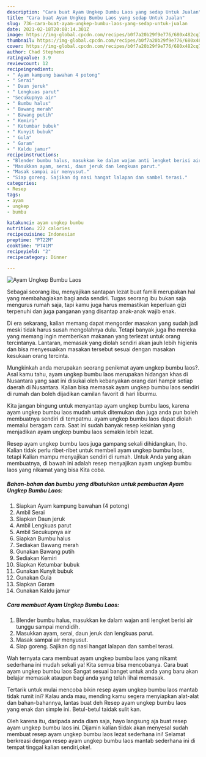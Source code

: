 ```yaml
---
description: "Cara buat Ayam Ungkep Bumbu Laos yang sedap Untuk Jualan"
title: "Cara buat Ayam Ungkep Bumbu Laos yang sedap Untuk Jualan"
slug: 736-cara-buat-ayam-ungkep-bumbu-laos-yang-sedap-untuk-jualan
date: 2021-02-18T20:08:14.301Z
image: https://img-global.cpcdn.com/recipes/b0f7a20b29f9e776/680x482cq70/ayam-ungkep-bumbu-laos-foto-resep-utama.jpg
thumbnail: https://img-global.cpcdn.com/recipes/b0f7a20b29f9e776/680x482cq70/ayam-ungkep-bumbu-laos-foto-resep-utama.jpg
cover: https://img-global.cpcdn.com/recipes/b0f7a20b29f9e776/680x482cq70/ayam-ungkep-bumbu-laos-foto-resep-utama.jpg
author: Chad Stephens
ratingvalue: 3.9
reviewcount: 12
recipeingredient:
- " Ayam kampung bawahan 4 potong"
- " Serai"
- " Daun jeruk"
- " Lengkuas parut"
- "Secukupnya air"
- " Bumbu halus"
- " Bawang merah"
- " Bawang putih"
- " Kemiri"
- " Ketumbar bubuk"
- " Kunyit bubuk"
- " Gula"
- " Garam"
- " Kaldu jamur"
recipeinstructions:
- "Blender bumbu halus, masukkan ke dalam wajan anti lengket berisi air tunggu sampai mendidih."
- "Masukkan ayam, serai, daun jeruk dan lengkuas parut."
- "Masak sampai air menyusut."
- "Siap goreng. Sajikan dg nasi hangat lalapan dan sambel terasi."
categories:
- Resep
tags:
- ayam
- ungkep
- bumbu

katakunci: ayam ungkep bumbu 
nutrition: 222 calories
recipecuisine: Indonesian
preptime: "PT22M"
cooktime: "PT41M"
recipeyield: "2"
recipecategory: Dinner

---
```



![Ayam Ungkep Bumbu Laos](https://img-global.cpcdn.com/recipes/b0f7a20b29f9e776/680x482cq70/ayam-ungkep-bumbu-laos-foto-resep-utama.jpg)

Sebagai seorang ibu, menyajikan santapan lezat buat famili merupakan hal yang membahagiakan bagi anda sendiri. Tugas seorang ibu bukan saja mengurus rumah saja, tapi kamu juga harus memastikan keperluan gizi terpenuhi dan juga panganan yang disantap anak-anak wajib enak.

Di era  sekarang, kalian memang dapat mengorder masakan yang sudah jadi meski tidak harus susah mengolahnya dulu. Tetapi banyak juga lho mereka yang memang ingin memberikan makanan yang terlezat untuk orang tercintanya. Lantaran, memasak yang diolah sendiri akan jauh lebih higienis dan bisa menyesuaikan masakan tersebut sesuai dengan masakan kesukaan orang tercinta. 



Mungkinkah anda merupakan seorang penikmat ayam ungkep bumbu laos?. Asal kamu tahu, ayam ungkep bumbu laos merupakan hidangan khas di Nusantara yang saat ini disukai oleh kebanyakan orang dari hampir setiap daerah di Nusantara. Kalian bisa memasak ayam ungkep bumbu laos sendiri di rumah dan boleh dijadikan camilan favorit di hari liburmu.

Kita jangan bingung untuk menyantap ayam ungkep bumbu laos, karena ayam ungkep bumbu laos mudah untuk ditemukan dan juga anda pun boleh membuatnya sendiri di tempatmu. ayam ungkep bumbu laos dapat diolah memalui beragam cara. Saat ini sudah banyak resep kekinian yang menjadikan ayam ungkep bumbu laos semakin lebih lezat.

Resep ayam ungkep bumbu laos juga gampang sekali dihidangkan, lho. Kalian tidak perlu ribet-ribet untuk membeli ayam ungkep bumbu laos, tetapi Kalian mampu menyajikan sendiri di rumah. Untuk Anda yang akan membuatnya, di bawah ini adalah resep menyajikan ayam ungkep bumbu laos yang nikamat yang bisa Kita coba.

<!--inarticleads1-->

##### Bahan-bahan dan bumbu yang dibutuhkan untuk pembuatan Ayam Ungkep Bumbu Laos:

1. Siapkan  Ayam kampung bawahan (4 potong)
1. Ambil  Serai
1. Siapkan  Daun jeruk
1. Ambil  Lengkuas parut
1. Ambil Secukupnya air
1. Siapkan  Bumbu halus
1. Sediakan  Bawang merah
1. Gunakan  Bawang putih
1. Sediakan  Kemiri
1. Siapkan  Ketumbar bubuk
1. Gunakan  Kunyit bubuk
1. Gunakan  Gula
1. Siapkan  Garam
1. Gunakan  Kaldu jamur




<!--inarticleads2-->

##### Cara membuat Ayam Ungkep Bumbu Laos:

1. Blender bumbu halus, masukkan ke dalam wajan anti lengket berisi air tunggu sampai mendidih.
1. Masukkan ayam, serai, daun jeruk dan lengkuas parut.
1. Masak sampai air menyusut.
1. Siap goreng. Sajikan dg nasi hangat lalapan dan sambel terasi.




Wah ternyata cara membuat ayam ungkep bumbu laos yang nikamt sederhana ini mudah sekali ya! Kita semua bisa mencobanya. Cara buat ayam ungkep bumbu laos Sangat sesuai banget untuk anda yang baru akan belajar memasak ataupun bagi anda yang telah lihai memasak.

Tertarik untuk mulai mencoba bikin resep ayam ungkep bumbu laos mantab tidak rumit ini? Kalau anda mau, mending kamu segera menyiapkan alat-alat dan bahan-bahannya, lantas buat deh Resep ayam ungkep bumbu laos yang enak dan simple ini. Betul-betul taidak sulit kan. 

Oleh karena itu, daripada anda diam saja, hayo langsung aja buat resep ayam ungkep bumbu laos ini. Dijamin kalian tiidak akan menyesal sudah membuat resep ayam ungkep bumbu laos lezat sederhana ini! Selamat berkreasi dengan resep ayam ungkep bumbu laos mantab sederhana ini di tempat tinggal kalian sendiri,oke!.

